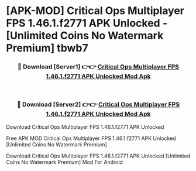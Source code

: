 # [APK-MOD] Critical Ops  Multiplayer FPS 1.46.1.f2771 APK Unlocked - [Unlimited Coins No Watermark Premium] tbwb7



<div align="center">
<h3>🔴 Download [Server1] 👉👉 <a href="https://momento.my/?title=Critical_Ops__Multiplayer_FPS_1.46.1.f2771_APK_Unlocked">Critical Ops  Multiplayer FPS 1.46.1.f2771 APK Unlocked Mod Apk</a></h3><br>

<h3>🔴 Download [Server2] 👉👉 <a href="https://momento.my/?title=Critical_Ops__Multiplayer_FPS_1.46.1.f2771_APK_Unlocked">Critical Ops  Multiplayer FPS 1.46.1.f2771 APK Unlocked Mod Apk</a></h3>
</div>



Download Critical Ops  Multiplayer FPS 1.46.1.f2771 APK Unlocked 

Free APK MOD Critical Ops  Multiplayer FPS 1.46.1.f2771 APK Unlocked [Unlimited Coins No Watermark Premium]

Download Critical Ops  Multiplayer FPS 1.46.1.f2771 APK Unlocked [Unlimited Coins No Watermark Premium] Mod For Android
